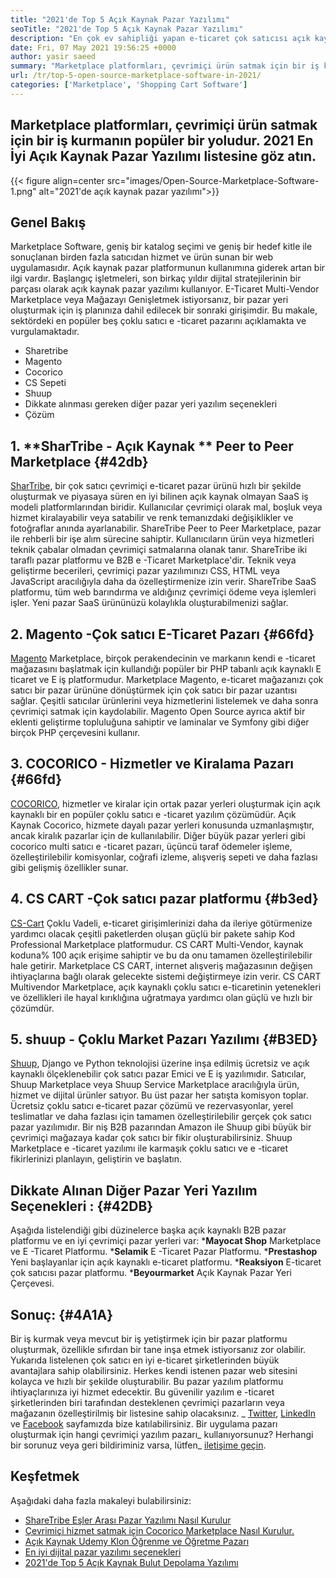 ```yaml
---
title: "2021'de Top 5 Açık Kaynak Pazar Yazılımı" 
seoTitle: "2021'de Top 5 Açık Kaynak Pazar Yazılımı" 
description: "En çok ev sahipliği yapan e-ticaret çok satıcısı açık kaynak pazar platformları, hem fiziksel hem de dijital ürünleri satmak için çevrimiçi mağazalar oluşturmak için platformlar." 
date: Fri, 07 May 2021 19:56:25 +0000
author: yasir saeed
summary: "Marketplace platformları, çevrimiçi ürün satmak için bir iş kurmanın popüler bir yoludur. 2021 En İyi Açık Kaynak Pazar Yazılımı listesine göz atın." 
url: /tr/top-5-open-source-marketplace-software-in-2021/
categories: ['Marketplace', 'Shopping Cart Software']
---
```


## Marketplace platformları, çevrimiçi ürün satmak için bir iş kurmanın popüler bir yoludur. 2021 En İyi Açık Kaynak Pazar Yazılımı listesine göz atın.

{{< figure align=center src="images/Open-Source-Marketplace-Software-1.png" alt="2021'de açık kaynak pazar yazılımı">}}


## **Genel Bakış** 
Marketplace Software, geniş bir katalog seçimi ve geniş bir hedef kitle ile sonuçlanan birden fazla satıcıdan hizmet ve ürün sunan bir web uygulamasıdır. Açık kaynak pazar platformunun kullanımına giderek artan bir ilgi vardır. Başlangıç ​​işletmeleri, son birkaç yıldır dijital stratejilerinin bir parçası olarak açık kaynak pazar yazılımı kullanıyor. E-Ticaret Multi-Vendor Marketplace veya Mağazayı Genişletmek istiyorsanız, bir pazar yeri oluşturmak için iş planınıza dahil edilecek bir sonraki girişimdir.
Bu makale, sektördeki en popüler beş çoklu satıcı e -ticaret pazarını açıklamakta ve vurgulamaktadır.
  * Sharetribe
  * Magento
  * Cocorico
  * CS Sepeti
  * Shuup
  * Dikkate alınması gereken diğer pazar yeri yazılım seçenekleri
  * Çözüm

## 1. **SharTribe  **- Açık Kaynak **  Peer to Peer Marketplace**    {#42db}
[SharTribe][1], bir çok satıcı çevrimiçi e-ticaret pazar ürünü hızlı bir şekilde oluşturmak ve piyasaya süren en iyi bilinen açık kaynak olmayan SaaS iş modeli platformlarından biridir. Kullanıcılar çevrimiçi olarak mal, boşluk veya hizmet kiralayabilir veya satabilir ve renk temanızdaki değişiklikler ve fotoğraflar anında ayarlanabilir. ShareTribe Peer to Peer Marketplace, pazar ile rehberli bir işe alım sürecine sahiptir. Kullanıcıların ürün veya hizmetleri teknik çabalar olmadan çevrimiçi satmalarına olanak tanır. ShareTribe iki taraflı pazar platformu ve B2B e -Ticaret Marketplace'dir.
Teknik veya geliştirme becerileri, çevrimiçi pazar yazılımınızı CSS, HTML veya JavaScript aracılığıyla daha da özelleştirmenize izin verir. ShareTribe SaaS platformu, tüm web barındırma ve aldığınız çevrimiçi ödeme veya işlemleri işler. Yeni pazar SaaS ürününüzü kolaylıkla oluşturabilmenizi sağlar.

## 2. **Magento** -Çok satıcı E-Ticaret Pazarı   {#66fd}
[Magento][2] Marketplace, birçok perakendecinin ve markanın kendi e -ticaret mağazasını başlatmak için kullandığı popüler bir PHP tabanlı açık kaynaklı E ticaret ve E iş platformudur. Marketplace Magento, e-ticaret mağazanızı çok satıcı bir pazar ürününe dönüştürmek için çok satıcı bir pazar uzantısı sağlar. Çeşitli satıcılar ürünlerini veya hizmetlerini listelemek ve daha sonra çevrimiçi satmak için kaydolabilir. Magento Open Source ayrıca aktif bir eklenti geliştirme topluluğuna sahiptir ve laminalar ve Symfony gibi diğer birçok PHP çerçevesini kullanır.

## 3. **COCORICO**  - Hizmetler ve Kiralama Pazarı   {#66fd}
[COCORICO][3], hizmetler ve kiralar için ortak pazar yerleri oluşturmak için açık kaynaklı bir en popüler çoklu satıcı e -ticaret yazılım çözümüdür. Açık Kaynak Cocorico, hizmete dayalı pazar yerleri konusunda uzmanlaşmıştır, ancak kiralık pazarlar için de kullanılabilir. Diğer büyük pazar yerleri gibi cocorico multi satıcı e -ticaret pazarı, üçüncü taraf ödemeler işleme, özelleştirilebilir komisyonlar, coğrafi izleme, alışveriş sepeti ve daha fazlası gibi gelişmiş özellikler sunar.

## 4. **CS CART** -Çok satıcı pazar platformu   {#b3ed}
[CS-Cart][4] Çoklu Vadeli, e-ticaret girişimlerinizi daha da ileriye götürmenize yardımcı olacak çeşitli paketlerden oluşan güçlü bir pakete sahip Kod Professional Marketplace platformudur. CS CART Multi-Vendor, kaynak koduna% 100 açık erişime sahiptir ve bu da onu tamamen özelleştirilebilir hale getirir. Marketplace CS CART, internet alışveriş mağazasının değişen ihtiyaçlarına bağlı olarak gelecekte sistemi değiştirmeye izin verir. CS CART Multivendor Marketplace, açık kaynaklı çoklu satıcı e-ticaretinin yetenekleri ve özellikleri ile hayal kırıklığına uğratmaya yardımcı olan güçlü ve hızlı bir çözümdür.

## 5. **shuup**  - Çoklu Market Pazarı Yazılımı   {#B3ED}
[Shuup][5], Django ve Python teknolojisi üzerine inşa edilmiş ücretsiz ve açık kaynaklı ölçeklenebilir çok satıcı pazar Emici ve E iş yazılımıdır. Satıcılar, Shuup Marketplace veya Shuup Service Marketplace aracılığıyla ürün, hizmet ve dijital ürünler satıyor. Bu üst pazar her satışta komisyon toplar. Ücretsiz çoklu satıcı e-ticaret pazar çözümü ve rezervasyonlar, yerel teslimatlar ve daha fazlası için tamamen özelleştirilebilir gerçek çok satıcı pazar yazılımıdır. Bir niş B2B pazarından Amazon ile Shuup gibi büyük bir çevrimiçi mağazaya kadar çok satıcı bir fikir oluşturabilirsiniz. Shuup Marketplace e -ticaret yazılımı ile karmaşık çoklu satıcı ve e -ticaret fikirlerinizi planlayın, geliştirin ve başlatın.

## **Dikkate Alınan Diğer Pazar Yeri Yazılım Seçenekleri** :   {#42DB}
Aşağıda listelendiği gibi düzinelerce başka açık kaynaklı B2B pazar platformu ve en iyi çevrimiçi pazar yerleri var:
  ***Mayocat Shop**  Marketplace ve E -Ticaret Platformu.
  ***Selamik**  E -Ticaret Pazar Platformu.
  ***Prestashop**  Yeni başlayanlar için açık kaynaklı e-ticaret platformu.
  ***Reaksiyon**  E-ticaret çok satıcısı pazar platformu.
  ***Beyourmarket**  Açık Kaynak Pazar Yeri Çerçevesi.

## **Sonuç:**    {#4A1A}
Bir iş kurmak veya mevcut bir iş yetiştirmek için bir pazar platformu oluşturmak, özellikle sıfırdan bir tane inşa etmek istiyorsanız zor olabilir. Yukarıda listelenen çok satıcı en iyi e-ticaret şirketlerinden büyük avantajlara sahip olabilirsiniz. Herkes kendi istenen pazar web sitesini kolayca ve hızlı bir şekilde oluşturabilir. Bu pazar yazılım platformu ihtiyaçlarınıza iyi hizmet edecektir. Bu güvenilir yazılım e -ticaret şirketlerinden biri tarafından desteklenen çevrimiçi pazarların veya mağazanın özelleştirilmiş bir listesine sahip olacaksınız.
_ [Twitter][6], [LinkedIn][7] ve [Facebook][8] sayfamızda bize katılabilirsiniz. Bir uygulama pazarı oluşturmak için hangi çevrimiçi yazılım pazarı_ kullanıyorsunuz? Herhangi bir sorunuz veya geri bildiriminiz varsa, lütfen_ [iletişime geçin][9].

## Keşfetmek
Aşağıdaki daha fazla makaleyi bulabilirsiniz:
  * [ShareTribe Eşler Arası Pazar Yazılımı Nasıl Kurulur][10]
  * [Çevrimiçi hizmet satmak için Cocorico Marketplace Nasıl Kurulur.][11]
  * [Açık Kaynak Udemy Klon Öğrenme ve Öğretme Pazarı][12]
  * [En iyi dijital pazar yazılımı seçenekleri][13]
  * [2021'de Top 5 Açık Kaynak Bulut Depolama Yazılımı][14]

  
[1]: https://www.sharetribe.com/
[2]: https://magento.com/
[3]: https://www.cocorico.io/en/
[4]: https://www.cs-cart.com/
[5]: https://www.shuup.com/
[6]: https://twitter.com/containerize_co
[7]: https://www.linkedin.com/company/containerize/
[8]: http://facebook.com/containerize
[9]: mailto:yasir.saeed@aspose.com
[10]: https://products.containerize.com/marketplace/sharetribe/
[11]: https://products.containerize.com/marketplace/cocorico/
[12]: https://products.containerize.com/marketplace/edurge/
[13]: https://products.containerize.com/marketplace/
[14]: https://blog.containerize.com/backup-and-sync-software/top-5-open-source-cloud-storage-software-in-2021/
